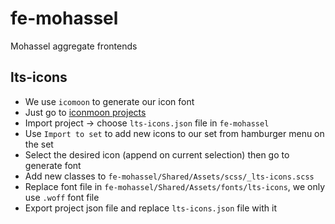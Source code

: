 # fe-mohassel
Mohassel aggregate frontends

## lts-icons
- We use `icomoon` to generate our icon font
- Just go to [iconmoon projects](https://icomoon.io/app/#/projects)
- Import project -> choose `lts-icons.json` file in `fe-mohassel`
- Use `Import to set` to add new icons to our set from hamburger menu on the set
- Select the desired icon (append on current selection) then go to generate font
- Add new classes to `fe-mohassel/Shared/Assets/scss/_lts-icons.scss`
- Replace font file in `fe-mohassel/Shared/Assets/fonts/lts-icons`, we only use `.woff` font file
- Export project json file and replace `lts-icons.json` file with it
